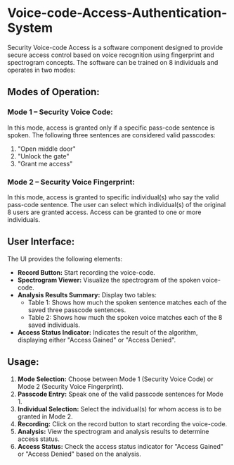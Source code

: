 # Voice-code-Access-Authentication-System

Security Voice-code Access is a software component designed to provide secure access control based on voice recognition using fingerprint and spectrogram concepts. The software can be trained on 8 individuals and operates in two modes:

## Modes of Operation:

### Mode 1 – Security Voice Code:
In this mode, access is granted only if a specific pass-code sentence is spoken. The following three sentences are considered valid passcodes:
1. "Open middle door"
2. "Unlock the gate"
3. "Grant me access"

### Mode 2 – Security Voice Fingerprint:
In this mode, access is granted to specific individual(s) who say the valid pass-code sentence. The user can select which individual(s) of the original 8 users are granted access. Access can be granted to one or more individuals.

## User Interface:

The UI provides the following elements:

- **Record Button:** Start recording the voice-code.
- **Spectrogram Viewer:** Visualize the spectrogram of the spoken voice-code.
- **Analysis Results Summary:** Display two tables:
  - Table 1: Shows how much the spoken sentence matches each of the saved three passcode sentences.
  - Table 2: Shows how much the spoken voice matches each of the 8 saved individuals.
- **Access Status Indicator:** Indicates the result of the algorithm, displaying either "Access Gained" or "Access Denied".

## Usage:

1. **Mode Selection:** Choose between Mode 1 (Security Voice Code) or Mode 2 (Security Voice Fingerprint).
2. **Passcode Entry:** Speak one of the valid passcode sentences for Mode 1.
3. **Individual Selection:** Select the individual(s) for whom access is to be granted in Mode 2.
4. **Recording:** Click on the record button to start recording the voice-code.
5. **Analysis:** View the spectrogram and analysis results to determine access status.
6. **Access Status:** Check the access status indicator for "Access Gained" or "Access Denied" based on the analysis.
